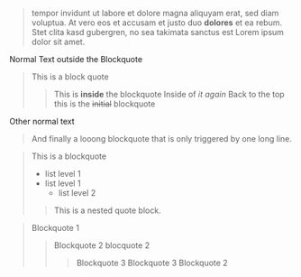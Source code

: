 > tempor invidunt ut labore et dolore magna aliquyam erat, sed diam voluptua. At
> vero eos et accusam et justo duo **dolores** et ea rebum. Stet clita kasd gubergren,
> no sea takimata sanctus est Lorem ipsum dolor sit amet.

Normal Text outside the Blockquote

> This is a block quote
> > This is **inside** the blockquote
> > Inside of _it again_
> Back to the top
> this is the ~~initial~~ blockquote

Other normal text

> And finally a looong blockquote that is only triggered
by one long line.

> This is a blockquote
>
>    - list level 1
>    - list level 1
>        - list level 2
>
> > This is a nested quote block.

> Blockquote 1
>> Blockquote 2
> > blocquote 2
> > > Blockquote 3
>>> Blockquote 3
> > Blockquote 2


